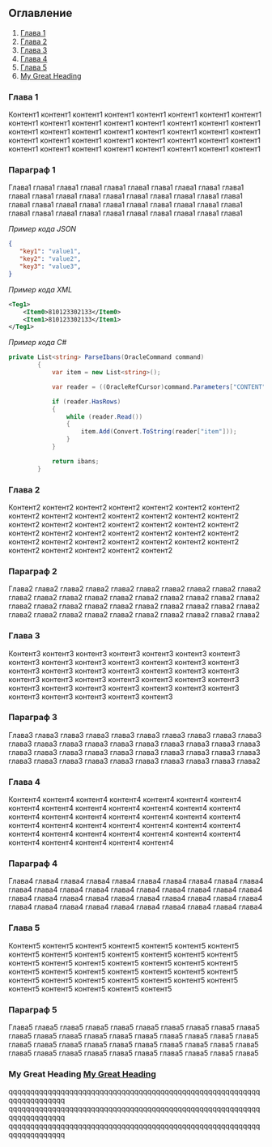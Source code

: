 ## Оглавление
1. [Глава 1](#Link1)
1. [Глава 2](#Link2)
1. [Глава 3](#Link3)
1. [Глава 4](#Link4)
1. [Глава 5](#Link5)
1. [My Great Heading](#custom-id)

 
### __Глава 1__<a name="Link1"></a>
Контент1 контент1 контент1 контент1 контент1 контент1 контент1 контент1
контент1 контент1 контент1 контент1 контент1 контент1 контент1 контент1
контент1 контент1 контент1 контент1 контент1 контент1 контент1 контент1
контент1 контент1 контент1 контент1 контент1 контент1 контент1 контент1
контент1 контент1 контент1 контент1 контент1 контент1 контент1 контент1


 ### Параграф 1
Глава1 глава1 глава1 глава1 глава1 глава1 глава1 глава1 глава1 глава1
глава1 глава1 глава1 глава1 глава1 глава1 глава1 глава1 глава1 глава1
глава1 глава1 глава1 глава1 глава1 глава1 глава1 глава1 глава1 глава1
глава1 глава1 глава1 глава1 глава1 глава1 глава1 глава1 глава1 глава1


_Пример кода JSON_  
```JSON
{ 
   "key1": "value1",
   "key2": "value2",
   "key3": "value3",
}
```

_Пример кода XML_  
```XML
<Teg1>
	<Item0>810123302133</Item0>
	<Item1>810123302133</Item1>
</Teg1> 
```

_Пример кода C#_  
```C#
private List<string> ParseIbans(OracleCommand command)
        {
            var item = new List<string>();

            var reader = ((OracleRefCursor)command.Parameters["CONTENT"].Value).GetDataReader();

            if (reader.HasRows)
            {
                while (reader.Read())
                {
                    item.Add(Convert.ToString(reader["item"]));
                }
            }

            return ibans;
        }
```

### __Глава 2__ <div id='Link2'/>
Контент2 контент2 контент2 контент2 контент2 контент2 контент2 контент2
контент2 контент2 контент2 контент2 контент2 контент2 контент2 контент2
контент2 контент2 контент2 контент2 контент2 контент2 контент2 контент2
контент2 контент2 контент2 контент2 контент2 контент2 контент2 контент2
контент2 контент2 контент2 контент2 контент2 контент2 контент2 контент2


 ### Параграф 2
Глава2 глава2 глава2 глава2 глава2 глава2 глава2 глава2 глава2 глава2
глава2 глава2 глава2 глава2 глава2 глава2 глава2 глава2 глава2 глава2
глава2 глава2 глава2 глава2 глава2 глава2 глава2 глава2 глава2 глава2
глава2 глава2 глава2 глава2 глава2 глава2 глава2 глава2 глава2 глава2


### __Глава 3__<a name="Link3"></a>
Контент3 контент3 контент3 контент3 контент3 контент3 контент3 контент3
контент3 контент3 контент3 контент3 контент3 контент3 контент3 контент3
контент3 контент3 контент3 контент3 контент3 контент3 контент3 контент3
контент3 контент3 контент3 контент3 контент3 контент3 контент3 контент3
контент3 контент3 контент3 контент3 контент3 контент3 контент3 контент3


 ### Параграф 3
Глава3 глава3 глава3 глава3 глава3 глава3 глава3 глава3 глава3 глава3
глава3 глава3 глава3 глава3 глава3 глава3 глава3 глава3 глава3 глава3
глава3 глава3 глава3 глава3 глава3 глава3 глава3 глава3 глава3 глава3
глава3 глава3 глава3 глава3 глава3 глава3 глава3 глава3 глава3 глава2


### __Глава 4__<a name="Link4"></a>
Контент4 контент4 контент4 контент4 контент4 контент4 контент4 контент4
контент4 контент4 контент4 контент4 контент4 контент4 контент4 контент4
контент4 контент4 контент4 контент4 контент4 контент4 контент4 контент4
контент4 контент4 контент4 контент4 контент4 контент4 контент4 контент4
контент4 контент4 контент4 контент4 контент4 контент4 контент4 контент4


 ### Параграф 4
Глава4 глава4 глава4 глава4 глава4 глава4 глава4 глава4 глава4 глава4
глава4 глава4 глава4 глава4 глава4 глава4 глава4 глава4 глава4 глава4
глава4 глава4 глава4 глава4 глава4 глава4 глава4 глава4 глава4 глава4
глава4 глава4 глава4 глава4 глава4 глава4 глава4 глава4 глава4 глава4


### __Глава 5__<a name="Link5"></a>
Контент5 контент5 контент5 контент5 контент5 контент5 контент5 контент5
контент5 контент5 контент5 контент5 контент5 контент5 контент5 контент5
контент5 контент5 контент5 контент5 контент5 контент5 контент5 контент5
контент5 контент5 контент5 контент5 контент5 контент5 контент5 контент5
контент5 контент5 контент5 контент5 контент5 контент5 контент5 контент5


 ### Параграф 5
Глава5 глава5 глава5 глава5 глава5 глава5 глава5 глава5 глава5 глава5
глава5 глава5 глава5 глава5 глава5 глава5 глава5 глава5 глава5 глава5
глава5 глава5 глава5 глава5 глава5 глава5 глава5 глава5 глава5 глава5
глава5 глава5 глава5 глава5 глава5 глава5 глава5 глава5 глава5 глава5


### My Great Heading [My Great Heading](#custom-id)
qqqqqqqqqqqqqqqqqqqqqqqqqqqqqqqqqqqqqqqqqqqqqqqqqqqqqqqqqqqqqqqqqqqqqqq
qqqqqqqqqqqqqqqqqqqqqqqqqqqqqqqqqqqqqqqqqqqqqqqqqqqqqqqqqqqqqqqqqqqqqqq
qqqqqqqqqqqqqqqqqqqqqqqqqqqqqqqqqqqqqqqqqqqqqqqqqqqqqqqqqqqqqqqqqqqqqqq